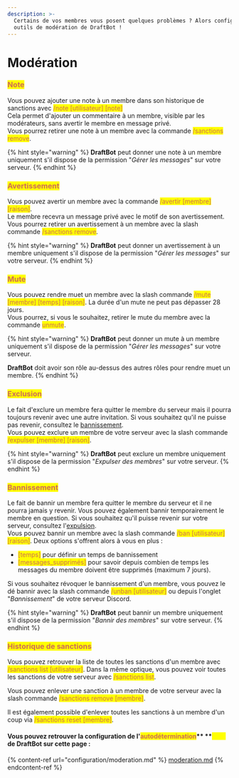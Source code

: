 ```yaml
---
description: >-
  Certains de vos membres vous posent quelques problèmes ? Alors configurez les
  outils de modération de DraftBot !
---
```


# Modération

### <mark style="color: #cd6e57">Note</mark>

Vous pouvez ajouter une note à un membre dans son historique de sanctions avec <mark style="color: #cd6e57">/note \[utilisateur] \[note]</mark>\
Cela permet d'ajouter un commentaire à un membre, visible par les modérateurs, sans avertir le membre en message privé.\
Vous pourrez retirer une note à un membre avec la commande <mark style="color: #cd6e57">/sanctions remove</mark>.

{% hint style="warning" %}
**DraftBot** peut donner une note à un membre uniquement s'il dispose de la permission "_Gérer les messages_" sur votre serveur.
{% endhint %}

### <mark style="color: #cd6e57">Avertissement</mark>

Vous pouvez avertir un membre avec la commande <mark style="color: #cd6e57">/avertir \[membre] \[raison]</mark>.\
Le membre recevra un message privé avec le motif de son avertissement.\
Vous pourrez retirer un avertissement à un membre avec la slash commande <mark style="color: #cd6e57">/sanctions remove</mark>.

{% hint style="warning" %}
**DraftBot** peut donner un avertissement à un membre uniquement s'il dispose de la permission "_Gérer les messages_" sur votre serveur.
{% endhint %}

### <mark style="color: #cd6e57">Mute</mark>

Vous pouvez rendre muet un membre avec la slash commande <mark style="color: #cd6e57">/mute \[membre] \[temps] \[raison]</mark>. La durée d'un mute ne peut pas dépasser 28 jours.\
Vous pourrez, si vous le souhaitez, retirer le mute du membre avec la commande <mark style="color: #cd6e57">unmute</mark>.

{% hint style="warning" %}
**DraftBot** peut donner un mute à un membre uniquement s'il dispose de la permission "_Gérer les messages_" sur votre serveur.

**DraftBot** doit avoir son rôle au-dessus des autres rôles pour rendre muet un membre.
{% endhint %}

### <mark style="color: #cd6e57">Exclusion</mark>

Le fait d'exclure un membre fera quitter le membre du serveur mais il pourra toujours revenir avec une autre invitation. Si vous souhaitez qu'il ne puisse pas revenir, consultez le [bannissement](moderation.md#ban).\
Vous pouvez exclure un membre de votre serveur avec la slash commande <mark style="color: #cd6e57">/expulser \[membre] \[raison]</mark>.

{% hint style="warning" %}
**DraftBot** peut exclure un membre uniquement s'il dispose de la permission "_Expulser des membres_" sur votre serveur.
{% endhint %}

### <mark style="color: #cd6e57">Bannissement</mark>

Le fait de bannir un membre fera quitter le membre du serveur et il ne pourra jamais y revenir. Vous pouvez également bannir temporairement le membre en question. Si vous souhaitez qu'il puisse revenir sur votre serveur, consultez l'[expulsion](moderation.md#exclure). \
Vous pouvez bannir un membre avec la slash commande <mark style="color: #cd6e57">/ban \[utilisateur] \[raison]</mark>. Deux options s'offrent alors à vous en plus :

* <mark style="color: #cd6e57">\[temps]</mark> pour définir un temps de bannissement
* <mark style="color: #cd6e57">\[messages\_supprimés]</mark> pour savoir depuis combien de temps les messages du membre doivent être supprimés (maximum 7 jours).

Si vous souhaitez révoquer le bannissement d'un membre, vous pouvez le dé bannir avec la slash commande <mark style="color: #cd6e57">/unban \[utilisateur]</mark> ou depuis l'onglet "_Bannissement_" de votre serveur Discord.

{% hint style="warning" %}
**DraftBot** peut bannir un membre uniquement s'il dispose de la permission "_Bannir des membres_" sur votre serveur.
{% endhint %}

### <mark style="color: #cd6e57">Historique de sanctions</mark>

Vous pouvez retrouver la liste de toutes les sanctions d'un membre avec <mark style="color: #cd6e57">/sanctions list \[utilisateur]</mark>. Dans la même optique, vous pouvez voir toutes les sanctions de votre serveur avec <mark style="color: #cd6e57">/sanctions list</mark>.

Vous pouvez enlever une sanction à un membre de votre serveur avec la slash commande <mark style="color: #cd6e57">/sanctions remove \[membre]</mark>.

Il est également possible d'enlever toutes les sanctions à un membre d'un coup via <mark style="color: #cd6e57">/sanctions reset \[membre]</mark>.

#### Vous pouvez retrouver la configuration de l'<mark style="color: #cd6e57">**autodétermination**</mark>** **<mark style="color:yellow;">****</mark> de **DraftBot** sur cette page :

{% content-ref url="configuration/moderation.md" %}
[moderation.md](configuration/moderation.md)
{% endcontent-ref %}
